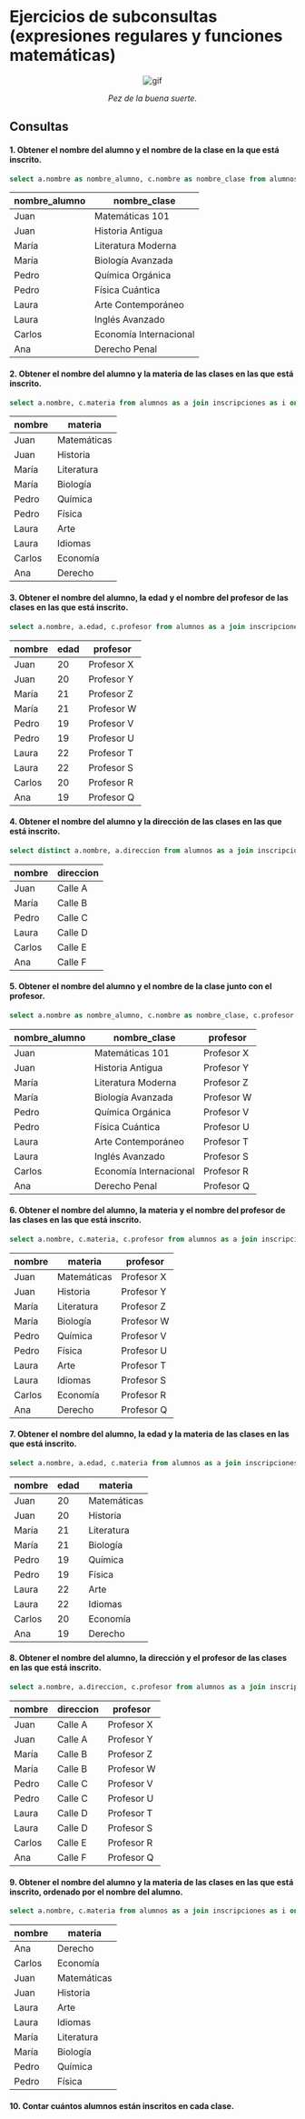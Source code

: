 # Ejercicios de subconsultas (expresiones regulares y funciones matemáticas)

<div align=center>
    
![gif](https://www.gifmaniacos.es/wp-content/uploads/2019/04/peces-gif-gifmaniacos.es-15.gif)

*Pez de la buena suerte.*

</div>

## Consultas

#### 1. Obtener el nombre del alumno y el nombre de la clase en la que está inscrito.
```sql
select a.nombre as nombre_alumno, c.nombre as nombre_clase from alumnos as a join inscripciones as i on a.id=i.id_alumno join clases as c on c.id=i.id_clase; 
```
| nombre_alumno |      nombre_clase      |
|---------------|------------------------|
| Juan          | Matemáticas 101        |
| Juan          | Historia Antigua       |
| María         | Literatura Moderna     |
| María         | Biología Avanzada      |
| Pedro         | Química Orgánica       |
| Pedro         | Física Cuántica        |
| Laura         | Arte Contemporáneo     |
| Laura         | Inglés Avanzado        |
| Carlos        | Economía Internacional |
| Ana           | Derecho Penal          |

#### 2. Obtener el nombre del alumno y la materia de las clases en las que está inscrito.
```sql
select a.nombre, c.materia from alumnos as a join inscripciones as i on a.id=i.id_alumno join clases as c on c.id=i.id_clase;
```
| nombre |   materia   |
|--------|-------------|
| Juan   | Matemáticas |
| Juan   | Historia    |
| María  | Literatura  |
| María  | Biología    |
| Pedro  | Química     |
| Pedro  | Física      |
| Laura  | Arte        |
| Laura  | Idiomas     |
| Carlos | Economía    |
| Ana    | Derecho     |


#### 3. Obtener el nombre del alumno, la edad y el nombre del profesor de las clases en las que está inscrito.
```sql
select a.nombre, a.edad, c.profesor from alumnos as a join inscripciones as i on a.id=i.id_alumno join clases as c on c.id=i.id_clase;
```
| nombre | edad |  profesor  |
|--------|------|------------|
| Juan   | 20   | Profesor X |
| Juan   | 20   | Profesor Y |
| María  | 21   | Profesor Z |
| María  | 21   | Profesor W |
| Pedro  | 19   | Profesor V |
| Pedro  | 19   | Profesor U |
| Laura  | 22   | Profesor T |
| Laura  | 22   | Profesor S |
| Carlos | 20   | Profesor R |
| Ana    | 19   | Profesor Q |


#### 4. Obtener el nombre del alumno y la dirección de las clases en las que está inscrito.
```sql
select distinct a.nombre, a.direccion from alumnos as a join inscripciones as i on a.id=i.id_alumno join clases as c on c.id=i.id_clase;
```
| nombre | direccion |
|--------|-----------|
| Juan   | Calle A   |
| María  | Calle B   |
| Pedro  | Calle C   |
| Laura  | Calle D   |
| Carlos | Calle E   |
| Ana    | Calle F   |


#### 5. Obtener el nombre del alumno y el nombre de la clase junto con el profesor.
```sql
select a.nombre as nombre_alumno, c.nombre as nombre_clase, c.profesor from alumnos as a join inscripciones as i on a.id=i.id_alumno join clases as c on c.id=i.id_clase;
```
| nombre_alumno |      nombre_clase      |  profesor  |
|---------------|------------------------|------------|
| Juan          | Matemáticas 101        | Profesor X |
| Juan          | Historia Antigua       | Profesor Y |
| María         | Literatura Moderna     | Profesor Z |
| María         | Biología Avanzada      | Profesor W |
| Pedro         | Química Orgánica       | Profesor V |
| Pedro         | Física Cuántica        | Profesor U |
| Laura         | Arte Contemporáneo     | Profesor T |
| Laura         | Inglés Avanzado        | Profesor S |
| Carlos        | Economía Internacional | Profesor R |
| Ana           | Derecho Penal          | Profesor Q |


#### 6. Obtener el nombre del alumno, la materia y el nombre del profesor de las clases en las que está inscrito.
```sql
select a.nombre, c.materia, c.profesor from alumnos as a join inscripciones as i on a.id=i.id_alumno join clases as c on c.id=i.id_clase;
```
| nombre |   materia   |  profesor  |
|--------|-------------|------------|
| Juan   | Matemáticas | Profesor X |
| Juan   | Historia    | Profesor Y |
| María  | Literatura  | Profesor Z |
| María  | Biología    | Profesor W |
| Pedro  | Química     | Profesor V |
| Pedro  | Física      | Profesor U |
| Laura  | Arte        | Profesor T |
| Laura  | Idiomas     | Profesor S |
| Carlos | Economía    | Profesor R |
| Ana    | Derecho     | Profesor Q |


#### 7. Obtener el nombre del alumno, la edad y la materia de las clases en las que está inscrito.
```sql
select a.nombre, a.edad, c.materia from alumnos as a join inscripciones as i on a.id=i.id_alumno join clases as c on c.id=i.id_clase;
```
| nombre | edad |   materia   |
|--------|------|-------------|
| Juan   | 20   | Matemáticas |
| Juan   | 20   | Historia    |
| María  | 21   | Literatura  |
| María  | 21   | Biología    |
| Pedro  | 19   | Química     |
| Pedro  | 19   | Física      |
| Laura  | 22   | Arte        |
| Laura  | 22   | Idiomas     |
| Carlos | 20   | Economía    |
| Ana    | 19   | Derecho     |


#### 8. Obtener el nombre del alumno, la dirección y el profesor de las clases en las que está inscrito.
```sql
select a.nombre, a.direccion, c.profesor from alumnos as a join inscripciones as i on a.id=i.id_alumno join clases as c on c.id=i.id_clase;
```
| nombre | direccion |  profesor  |
|--------|-----------|------------|
| Juan   | Calle A   | Profesor X |
| Juan   | Calle A   | Profesor Y |
| María  | Calle B   | Profesor Z |
| María  | Calle B   | Profesor W |
| Pedro  | Calle C   | Profesor V |
| Pedro  | Calle C   | Profesor U |
| Laura  | Calle D   | Profesor T |
| Laura  | Calle D   | Profesor S |
| Carlos | Calle E   | Profesor R |
| Ana    | Calle F   | Profesor Q |

#### 9. Obtener el nombre del alumno y la materia de las clases en las que está inscrito, ordenado por el nombre del alumno.
```sql
select a.nombre, c.materia from alumnos as a join inscripciones as i on a.id=i.id_alumno join clases as c on c.id=i.id_clase order by a.nombre;
```
| nombre |   materia   |
|--------|-------------|
| Ana    | Derecho     |
| Carlos | Economía    |
| Juan   | Matemáticas |
| Juan   | Historia    |
| Laura  | Arte        |
| Laura  | Idiomas     |
| María  | Literatura  |
| María  | Biología    |
| Pedro  | Química     |
| Pedro  | Física      |


#### 10. Contar cuántos alumnos están inscritos en cada clase.
